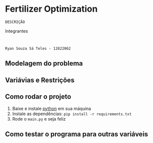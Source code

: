 # Fertilizer Optimization

```DESCRIÇÃO```

Integrantes
```


Ryan Souza Sá Teles - 12822062

```

## Modelagem do problema


## Variávias e Restrições

## Como rodar o projeto
1. Baixe e instale [python](https://www.python.org/) em sua máquina
2. Instale as dependências: `pip install -r requirements.txt`
3. Rode o `main.py` e seja feliz

## Como testar o programa para outras variáveis
